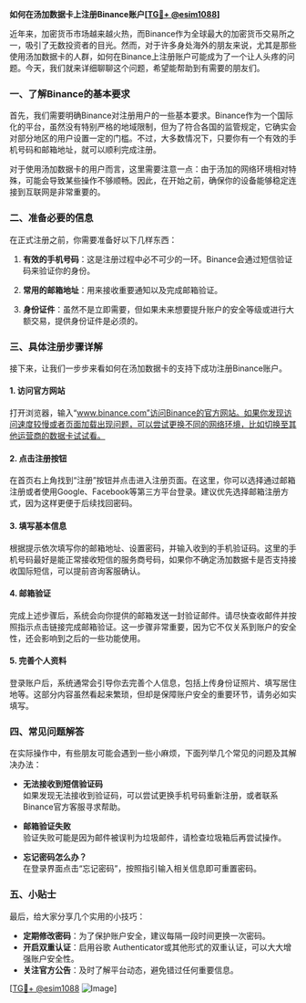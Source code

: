 **如何在汤加数据卡上注册Binance账户[[TG💪+ @esim1088](https://t.me/s/esim1088)]**

近年来，加密货币市场越来越火热，而Binance作为全球最大的加密货币交易所之一，吸引了无数投资者的目光。然而，对于许多身处海外的朋友来说，尤其是那些使用汤加数据卡的人群，如何在Binance上注册账户可能成为了一个让人头疼的问题。今天，我们就来详细聊聊这个问题，希望能帮助到有需要的朋友们。

### 一、了解Binance的基本要求

首先，我们需要明确Binance对注册用户的一些基本要求。Binance作为一个国际化的平台，虽然没有特别严格的地域限制，但为了符合各国的监管规定，它确实会对部分地区的用户设置一定的门槛。不过，大多数情况下，只要你有一个有效的手机号码和邮箱地址，就可以顺利完成注册。

对于使用汤加数据卡的用户而言，这里需要注意一点：由于汤加的网络环境相对特殊，可能会导致某些操作不够顺畅。因此，在开始之前，确保你的设备能够稳定连接到互联网是非常重要的。

### 二、准备必要的信息

在正式注册之前，你需要准备好以下几样东西：

1. **有效的手机号码**：这是注册过程中必不可少的一环。Binance会通过短信验证码来验证你的身份。
   
2. **常用的邮箱地址**：用来接收重要通知以及完成邮箱验证。
   
3. **身份证件**：虽然不是立即需要，但如果未来想要提升账户的安全等级或进行大额交易，提供身份证件是必须的。

### 三、具体注册步骤详解

接下来，让我们一步步来看如何在汤加数据卡的支持下成功注册Binance账户。

#### 1. 访问官方网站

打开浏览器，输入“www.binance.com”访问Binance的官方网站。如果你发现访问速度较慢或者页面加载出现问题，可以尝试更换不同的网络环境，比如切换至其他运营商的数据卡试试看。

#### 2. 点击注册按钮

在首页右上角找到“注册”按钮并点击进入注册页面。在这里，你可以选择通过邮箱注册或者使用Google、Facebook等第三方平台登录。建议优先选择邮箱注册方式，因为这样更便于后续找回密码。

#### 3. 填写基本信息

根据提示依次填写你的邮箱地址、设置密码，并输入收到的手机验证码。这里的手机号码最好是能正常接收短信的服务商号码，如果你不确定汤加数据卡是否支持接收国际短信，可以提前咨询客服确认。

#### 4. 邮箱验证

完成上述步骤后，系统会向你提供的邮箱发送一封验证邮件。请尽快查收邮件并按照指示点击链接完成邮箱验证。这一步骤非常重要，因为它不仅关系到账户的安全性，还会影响到之后的一些功能使用。

#### 5. 完善个人资料

登录账户后，系统通常会引导你去完善个人信息，包括上传身份证照片、填写居住地等。这部分内容虽然看起来繁琐，但却是保障账户安全的重要环节，请务必如实填写。

### 四、常见问题解答

在实际操作中，有些朋友可能会遇到一些小麻烦，下面列举几个常见的问题及其解决办法：

- **无法接收到短信验证码**  
  如果发现无法接收到验证码，可以尝试更换手机号码重新注册，或者联系Binance官方客服寻求帮助。

- **邮箱验证失败**  
  验证失败可能是因为邮件被误判为垃圾邮件，请检查垃圾箱后再尝试操作。

- **忘记密码怎么办？**  
  在登录界面点击“忘记密码”，按照指引输入相关信息即可重置密码。

### 五、小贴士

最后，给大家分享几个实用的小技巧：

- **定期修改密码**：为了保护账户安全，建议每隔一段时间更换一次密码。
- **开启双重认证**：启用谷歌 Authenticator或其他形式的双重认证，可以大大增强账户安全性。
- **关注官方公告**：及时了解平台动态，避免错过任何重要信息。

[[TG💪+ @esim1088](https://t.me/s/esim1088) ![Image](https://i.postimg.cc/4NQfJmqS/Snipaste-2025-05-13-00-14-12.png)]